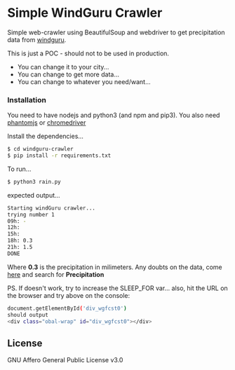 # Simple WindGuru Crawler

Simple web-crawler using BeautifulSoup and webdriver to get precipitation data from [windguru](https://www.windguru.com/263).

This is just a POC - should not to be used in production.

  - You can change it to your city...
  - You can change to get more data...
  - You can change to whatever you need/want...

### Installation

You need to have nodejs and python3 (and npm and pip3).
You also need [phantomjs](http://phantomjs.org/download.html) or [chromedriver](https://sites.google.com/a/chromium.org/chromedriver/downloads)

Install the dependencies...

```sh
$ cd windguru-crawler
$ pip install -r requirements.txt
```

To run...

```sh
$ python3 rain.py
```

expected output...
```sh
Starting windGuru crawler...
trying number 1
09h: -
12h:  
15h:  
18h: 0.3
21h: 1.5
DONE
```
Where **0.3** is the precipitation in milimeters. Any doubts on the data, come [here](https://www.windguru.cz/help.php?sec=intro) and search for **Precipitation**

PS. If doesn't work, try to increase the SLEEP_FOR var... also, hit the URL on the browser and try above on the console:

```sh
document.getElementById('div_wgfcst0')
should output
<div class="obal-wrap" id="div_wgfcst0"></div>
```

License
----
GNU Affero General Public License v3.0

